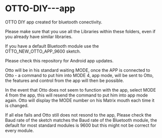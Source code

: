 # OTTO-DIY---app
OTTO DIY app created for bluetooth conectivity.


Please make sure that you use all the Libraries within these folders, even if you already have similar libraries.

If you have a default Bluetooth module use the OTTO_NEW_OTTO_APP_9600 sketch.

Please check this repository for Android app updates.

Otto will be in his standard waiting MODE, once the APP is connected to Otto - a command to put him into MODE 4, app mode, will be sent to Otto, the features and control from the app will then be possible.

In the event that Otto does not seem to function with the app, select MODE 4 from the app, this will resend the command to put him into app mode again. Otto will display the MODE number on his Matrix mouth each time it is changed.


If all else fails and Otto still does not resond to the app, Please check the Baud rate of the sketch matches the Baud rate of the Bluetooth module, the default for most standard modules is 9600 but this might not be correct for every module.

